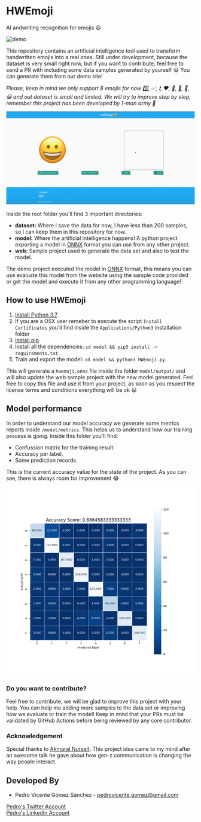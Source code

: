 # HWEmoji

AI andwriting recognition for emojis 😃

![demo](./art/demo.gif)

This repository contains an artificial intelligence tool used to transform handwritten emojis into a real ones. Still under development, because the dataset is very small right now, but if you want to contribute, feel free to send a PR with including some data samples generated by yourself 😃 You can generate them from our demo site!

*Please, keep in mind we only support 8 emojis for now 1️⃣, ✅, ❗, ❤️, 🐶, 👀, 🔗, 😀 and out dataset is small and limited. We will try to improve step by step, remember this project has been developed by 1-man army 💪*

![save](./art/save.gif)

Inside the root folder you'll find 3 important directories:

* **dataset:** Where I save the data for now, I have less than 200 samples, so I can keep them in this repository for now.
* **model:** Where the artificial intelligence happens! A python project exporting a model in [ONNX](https://onnxruntime.ai/) format you can use from any other project.
* **web:** Sample project used to generate the data set and also to test the model.

The demo project executed the model in [ONNX](https://onnxruntime.ai/) format, this means you can use evaluate this model from the website using the sample code provided or get the model and execute it from any other programming language!

## How to use HWEmoji

1. [Install Python 3.7](https://www.python.org/downloads/release/python-377/).
2. If you are a OSX user remeber to execute the script ``Install Certificates`` you'll find inside the ``Applications/Python3`` installation folder
3. [Install pip](https://pip.pypa.io/en/stable/installing/)
4. Install all the dependencies: ``cd model && pip3 install -r requirements.txt``
5. Train and export the model: ``cd model && python3 HWEmoji.py``.

This will generate a ``hwemoji.onnx`` file inside the folder ``model/output/`` and will also update the web sample project with the new model generated. Feel free to copy this file and use it from your project, as soon as you respect the license terms and conditions everything will be ok 😃

## Model performance

In order to understand our model accuracy we generate some metrics reports inside ``/model/metrics``. This helps us to understand how our training process is going. Inside this folder you'll find:
 
 * Confussion matrix for the training result.
 * Accuracy per label.
 * Some prediction records.

This is the current accuracy value for the state of the project. As you can see, there is always room for improvement 😂

![acc](./model/metrics/confusion_matrix_full_data_set.png)

### Do you want to contribute?

Feel free to contribute, we will be glad to improve this project with your help. You can help me adding more samples to the data set or improving how we evaluate or train the model! Keep in mind that your PRs must be validated by GitHub Actions before being reviewed by any core contributor.

### Acknowledgement

Special thanks to [Akmaral Nurseit](https://twitter.com/akmaral_nurseit). This project idea came to my mind after an awesome talk he gave about how gen-z communication is changing the way people interact.

Developed By
------------

* Pedro Vicente Gómez Sánchez - <pedrovicente.gomez@gmail.com>

<a href="https://twitter.com/pedro_g_s">
  Pedro's Twitter Account
</a>
<br>
<a href="https://es.linkedin.com/in/pedrovgs">
  Pedro's LinkedIn Account
</a>
